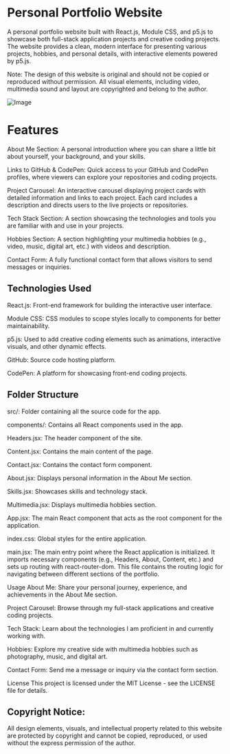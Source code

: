 
# Personal Portfolio Website
A personal portfolio website built with React.js, Module CSS, and p5.js to showcase both full-stack application projects and creative coding projects. The website provides a clean, modern interface for presenting various projects, hobbies, and personal details, with interactive elements powered by p5.js.

Note: The design of this website is original and should not be copied or reproduced without permission. All visual elements, including video, multimedia sound and layout are copyrighted and belong to the author.

![Image](https://github.com/user-attachments/assets/608a0c31-ddcf-4147-8f69-b087fbe4a3cf)

# Features
About Me Section: A personal introduction where you can share a little bit about yourself, your background, and your skills.

Links to GitHub & CodePen: Quick access to your GitHub and CodePen profiles, where viewers can explore your repositories and coding projects.

Project Carousel: An interactive carousel displaying project cards with detailed information and links to each project. Each card includes a description and directs users to the live projects or repositories.

Tech Stack Section: A section showcasing the technologies and tools you are familiar with and use in your projects.

Hobbies Section: A section highlighting your multimedia hobbies (e.g., video, music, digital art, etc.) with videos and description.

Contact Form: A fully functional contact form that allows visitors to send messages or inquiries. 

## Technologies Used
React.js: Front-end framework for building the interactive user interface.

Module CSS: CSS modules to scope styles locally to components for better maintainability.

p5.js: Used to add creative coding elements such as animations, interactive visuals, and other dynamic effects.

GitHub: Source code hosting platform.

CodePen: A platform for showcasing front-end coding projects.


## Folder Structure
src/: Folder containing all the source code for the app.

components/: Contains all React components used in the app.

Headers.jsx: The header component of the site.

Content.jsx: Contains the main content of the page.

Contact.jsx: Contains the contact form component.

About.jsx: Displays personal information in the About Me section.

Skills.jsx: Showcases skills and technology stack.

Multimedia.jsx: Displays multimedia hobbies section.

App.jsx: The main React component that acts as the root component for the application.

index.css: Global styles for the entire application.

main.jsx: The main entry point where the React application is initialized. It imports necessary components (e.g., Headers, About, Content, etc.) and sets up routing with react-router-dom. This file contains the routing logic for navigating between different sections of the portfolio.

Usage
About Me: Share your personal journey, experience, and achievements in the About Me section.

Project Carousel: Browse through my full-stack applications and creative coding projects.

Tech Stack: Learn about the technologies I am proficient in and currently working with.

Hobbies: Explore my creative side with multimedia hobbies such as photography, music, and digital art.

Contact Form: Send me a message or inquiry via the contact form section.

License
This project is licensed under the MIT License - see the LICENSE file for details.

## Copyright Notice: 
All design elements, visuals, and intellectual property related to this website are protected by copyright and cannot be copied, reproduced, or used without the express permission of the author.


